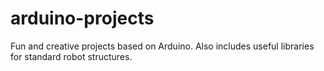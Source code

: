 # arduino-projects
Fun and creative projects based on Arduino. Also includes useful libraries for standard robot structures.
